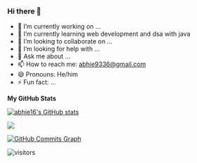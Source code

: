 ### Hi there 👋

- 🔭 I’m currently working on ...
- 🌱 I’m currently learning web development and dsa with java
- 👯 I’m looking to collaborate on ...
- 🤔 I’m looking for help with ...
- 💬 Ask me about ...
- 📫 How to reach me: abhie9336@gmail.com
- 😄 Pronouns: He/him
- ⚡ Fun fact: ...


<b>My GitHub Stats</b>

<a href="http://www.github.com/abhie16"><img src="https://github-readme-stats.vercel.app/api?username=abhie16&show_icons=true&hide=&count_private=true&title_color=22c55e&text_color=c9d1d9&icon_color=22c55e&bg_color=0d1117&hide_border=false&show_icons=true" alt="abhie16's GitHub stats" /></a>

<a href="http://www.github.com/amelia2802"><img src="https://github-readme-streak-stats.herokuapp.com/?user=abhie16&stroke=c9d1d9&background=0d1117&ring=22c55e&fire=22c55e&currStreakNum=c9d1d9&currStreakLabel=22c55e&sideNums=c9d1d9&sideLabels=c9d1d9&dates=c9d1d9&hide_border=false" /></a>

<a href="http://www.github.com/abhie16"><img src="https://activity-graph.herokuapp.com/graph?username=abhie16&bg_color=0d1117&color=c9d1d9&line=22c55e&point=c9d1d9&area_color=c9d1d9&area=true&hide_border=false&custom_title=GitHub%20Commits%20Graph" alt="GitHub Commits Graph" /></a>


![visitors](https://visitor-badge.laobi.icu/badge?page_id=abhie16/abhie16)
